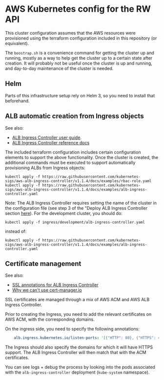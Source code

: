 # AWS Kubernetes config for the RW API

This cluster configuration assumes that the AWS resources were provisioned using the terraform configuration included in this repository (or equivalent).

The `boostrap.sh` is a convenience command for getting the cluster up and running, mostly as a way to help get the cluster up to a certain state after creation. It will probably not be useful once the cluster is up and running, and day-to-day maintenance of the cluster is needed.

## Helm

Parts of this infrastructure setup rely on Helm 3, so you need to install that beforehand.

## ALB automatic creation from Ingress objects

See also:
- [ALB Ingress Controller user guide](https://docs.aws.amazon.com/eks/latest/userguide/alb-ingress.html).
- [ALB Ingress Controller reference docs](https://kubernetes-sigs.github.io/aws-alb-ingress-controller/guide/ingress/annotation)

The included terraform configuration includes certain configuration elements to support the above functionality. Once the cluster is created, the additional commands must be executed to support automatically provisioning ALBs from Ingress objects:

```shell
kubectl apply -f https://raw.githubusercontent.com/kubernetes-sigs/aws-alb-ingress-controller/v1.1.4/docs/examples/rbac-role.yaml
kubectl apply -f https://raw.githubusercontent.com/kubernetes-sigs/aws-alb-ingress-controller/v1.1.4/docs/examples/alb-ingress-controller.yaml
```

Note: The ALB Ingress Controller requires setting the name of the cluster in the configuration file (see step 3 of the "Deploy ALB Ingress Controller section [here](https://aws.amazon.com/pt/premiumsupport/knowledge-center/eks-alb-ingress-controller-setup/)). For the development cluster, you should do:

```shell
kubectl apply -f ingress/development/alb-ingress-controller.yaml
```

instead of:

```shell
kubectl apply -f https://raw.githubusercontent.com/kubernetes-sigs/aws-alb-ingress-controller/v1.1.4/docs/examples/alb-ingress-controller.yaml
```

## Certificate management

See also:

- [SSL annotations for ALB Ingress Controller](https://kubernetes-sigs.github.io/aws-alb-ingress-controller/guide/ingress/annotation/#ssl)
- [Why we can't use cert-manager.io](https://github.com/jetstack/cert-manager/issues/333)

SSL certificates are managed through a mix of AWS ACM and AWS ALB Ingress Controller.

Prior to creating the Ingress, you need to add the relevant certificates on AWS ACM, with the corresponding domains.

On the ingress side, you need to specify the following annotations:

```yaml
    alb.ingress.kubernetes.io/listen-ports: '[{"HTTP": 80}, {"HTTPS": 443}]'
```

The Ingress should also specify the domains for which it will have HTTPS support.
The ALB Ingress Controller will then match that with the ACM certificates.

You can see logs + debug the process by looking into the pods associated with the `alb-ingress-controller` deployment (`kube-system` namespace).